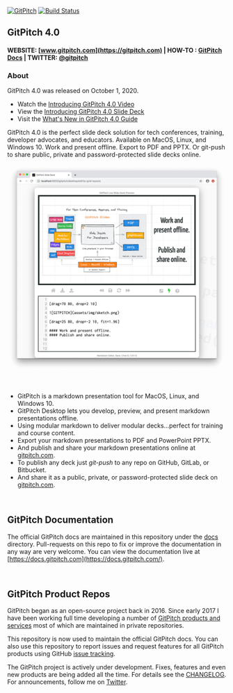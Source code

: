 [![GitPitch](https://gitpitch.com/assets/badge.svg)](https://gitpitch.com/gitpitch/gitpitch/master) [![Build Status](https://semaphoreci.com/api/v1/onetapbeyond/gitpitch/branches/master/shields_badge.svg)](https://semaphoreci.com/onetapbeyond/gitpitch)

## GitPitch 4.0

#### WEBSITE: [www.gitpitch.com](https://gitpitch.com) | HOW-TO : [GitPitch Docs](https://docs.gitpitch.com/#/) | TWITTER: [@gitpitch](https://twitter.com/gitpitch)

### About

GitPitch 4.0 was released on October 1, 2020.

- Watch the [Introducing GitPitch 4.0 Video](https://www.youtube.com/watch?v=MT88pCE291I)
- View the [Introducing GitPitch 4.0 Slide Deck](https://gitpitch.com/gitpitch/gitpitch)
- Visit the [What's New in GitPitch 4.0 Guide](https://docs.gitpitch.com/#/whats-new-in-40)

GitPitch 4.0 is the perfect slide deck solution for tech conferences, training, developer advocates, and educators. Available on MacOS, Linux, and Windows 10. Work and present offline. Export to PDF and PPTX. Or git-push to share public, private and password-protected slide decks online.

![GITPITCH](assets/images/gitpitch-40-release.png)

<br>

- GitPitch is a markdown presentation tool for MacOS, Linux, and Windows 10.
- GitPitch Desktop lets you develop, preview, and present markdown presentations offline.
- Using modular markdown to deliver modular decks...perfect for training and course content.
- Export your markdown presentations to PDF and PowerPoint PPTX.
- And publish and share your markdown presentations online at [gitpitch.com](https://gitpitch.com).
- To publish any deck just *git-push* to any repo on GitHub, GitLab, or Bitbucket.
- And share it as a public, private, or password-protected slide deck on [gitpitch.com](https://gitpitch.com).

<br>

## GitPitch Documentation

The official GitPitch docs are maintained in this repository under the [docs](/docs) directory. Pull-requests on this repo to fix or improve the documentation in any way are very welcome. You can view the documentation live at [https://docs.gitpitch.com](https://docs.gitpitch.com/).

<br>

## GitPitch Product Repos

GitPitch began as an open-source project back in 2016.  Since early 2017 I have been working full time developing a number of [GitPitch products and services](https://docs.gitpitch.com/#/meet-the-family) most of which are maintained in private repositories.

This repository is now used to maintain the official GitPitch docs. You can also use this repository to report issues and request features for all GitPitch products using GitHub [issue tracking](https://github.com/gitpitch/gitpitch/issues).

The GitPitch project is actively under development. Fixes, features and even new products are being added all the time. For details see the [CHANGELOG](CHANGELOG.md). For announcements, follow me on [Twitter](https://twitter.com/gitpitch).

